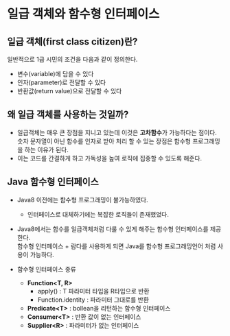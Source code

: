 # 일급 객체와 함수형 인터페이스

## 일급 객체(first class citizen)란?
일반적으로 1급 시민의 조건을 다음과 같이 정의한다.

- 변수(variable)에 담을 수 있다
- 인자(parameter)로 전달할 수 있다
- 반환값(return value)으로 전달할 수 있다  

## 왜 일급 객체를 사용하는 것일까?
- 일급객체는 매우 큰 장점을 지니고 있는데 이것은 **고차함수**가 가능하다는 점이다.  
  숫자 문자열이 아닌 함수를 인자로 받아 처리 할 수 있는 장점은 함수형 프로그래밍을 하는 이유가 된다.  
- 이는 코드를 간결하게 하고 가독성을 높여 로직에 집중할 수 있도록 해준다.

## Java 함수형 인터페이스
- Java8 이전에는 함수형 프로그래밍이 불가능하였다.
    - 인터페이스로 대체하기에는 복잡한 로직들이 존재했었다.
- Java8에서는 함수를 일급객체처럼 다룰 수 있게 해주는 함수형 인터페이스를 제공한다.  
  함수형 인터페이스 + 람다를 사용하게 되면 Java를 함수형 프로그래밍언어 처럼 사용이 가능하다.  
    
- 함수형 인터페이스 종류
    - **Function<T, R>** 
        - apply() : T 파라미터 타입을 R타입으로 반환
        - Function.identity : 파라미터 그대로를 반환 
    - **Predicate<<T>T>** : bollean을 리턴하는 함수형 인터페이스
    - **Consumer<<T>T>** : 반환 값이 없는 인터페이스
    - **Supplier<<R>R>** : 파라미터가 없는 인터페이스 
